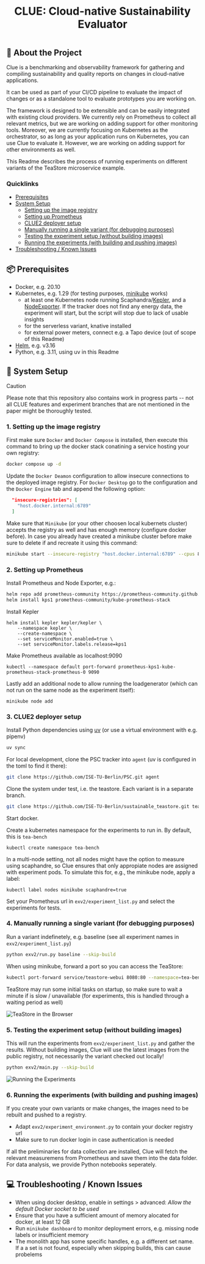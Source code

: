 <div align="center">
  <h1 style="padding:15px;border-bottom: 0;">CLUE: Cloud-native Sustainability Evaluator</h1>
</div>

## 📢 About the Project

Clue is  a benchmarking and observability framework for gathering and compiling sustainability and quality reports on changes in cloud-native applications. 

It can be used as part of your CI/CD pipeline to evaluate the impact of changes or as a standalone tool to evaluate prototypes you are working on.

The framework is designed to be extensible and can be easily integrated with existing cloud providers. We currently rely on Prometheus to collect all relevant metrics, but we are working on adding support for other monitoring tools. 
Moreover, we are currently focusing on Kubernetes as the orchestrator, so as long as your application runs on Kubernetes, you can use Clue to evaluate it. However, we are working on adding support for other environments as well.

This Readme describes the process of running experiments on different variants of the TeaStore microservice example.

### Quicklinks

- [Prerequisites](prerequisites)
- [System Setup](#1-system-setup)
  - [Setting up the image registry]()
  - [Setting up Prometheus]()
  - [CLUE2 deployer setup]()
  - [Manually running a single variant (for debugging purposes)](#2-manually-running-a-single-variant-for-debugging-purposes)
  - [Testing the experiment setup (without building images)](#3-testing-the-experiment-setup-without-building-images)
  - [Running the experiments (with building and pushing images)](#4-running-the-experiments-with-building-and-pushing-images)
- [Troubleshooting / Known Issues](#troubleshooting--known-issues)

## 📦 Prerequisites

  * Docker, e.g. 20.10
  * Kubernetes, e.g. 1.29 (for testing purposes, [minikube](https://minikube.sigs.k8s.io/docs/) works)
    * at least one Kubernetes node running Scaphandra/[Kepler](https://sustainable-computing.io/installation/kepler-helm/), and a [NodeExporter](https://observability.thomasriley.co.uk/monitoring-kubernetes/metrics/node-exporter/). If the tracker does not find any energy data, the experiment will start, but the script will stop due to lack of usable insights
    * for the serverless variant, knative installed
    * for external power meters, connect e.g. a Tapo device (out of scope of this Readme)
  * [Helm](https://helm.sh/), e.g. v3.16
  * Python, e.g. 3.11, using uv in this Readme


## 🚀 System Setup

> [!CAUTION]
> Please note that this repository also contains work in progress parts -- not all CLUE features and experiment branches that are not mentioned in the paper might be thoroughly tested.


### 1. Setting up the image registry

First make sure `Docker` and `Docker Compose` is installed, then execute this command to bring up the docker stack conatining a service hosting your own registry:

```bash
docker compose up -d
```

Update the `Docker Deamon` configuration to allow insecure connections to the deployed image registry. For `Docker Desktop` go to the configuration and the `Docker Engine` tab and append the following option:

```json
  "insecure-registries": [
    "host.docker.internal:6789"
  ]
```

Make sure that `Minikube` (or your other choosen local kubernets cluster) accepts the registry as well and has enough memory (configure docker before). In case you already have created a minikube cluster before make sure to delete if and recreate it using this command:

```bash
minikube start --insecure-registry "host.docker.internal:6789" --cpus 8 --memory 12000
```

### 2. Setting up Prometheus

Install Prometheus and Node Exporter, e.g.:

```bash
helm repo add prometheus-community https://prometheus-community.github.io/helm-charts
helm install kps1 prometheus-community/kube-prometheus-stack
```

Install Kepler

```
helm install kepler kepler/kepler \
    --namespace kepler \
    --create-namespace \
    --set serviceMonitor.enabled=true \
    --set serviceMonitor.labels.release=kps1 
```

Make Prometheus available as localhost:9090

```
kubectl --namespace default port-forward prometheus-kps1-kube-prometheus-stack-prometheus-0 9090
```

Lastly add an additional node to allow running the loadgenerator (which can not run on the same node as the experiment itself):

```
minikube node add
```

### 3. CLUE2 deployer setup

Install Python dependencies using [uv](https://docs.astral.sh/uv/) (or use a virtual environment with e.g. pipenv)

```bash
uv sync
```

For local development, clone the PSC tracker into `agent` (uv is configured in the toml to find it there):

```bash
git clone https://github.com/ISE-TU-Berlin/PSC.git agent
```

Clone the system under test, i.e. the teastore. Each variant is in a separate branch.

```bash
git clone https://github.com/ISE-TU-Berlin/sustainable_teastore.git teastore
```

Start docker.

Create a kubernetes namespace for the experiments to run in. By default, this is `tea-bench`

```
kubectl create namespace tea-bench
```

In a multi-node setting, not all nodes might have the option to measure using scaphandre, so Clue ensures that only appropiate nodes are assigned with experiment pods. To simulate this for, e.g., the minikube node, apply a label:

```
kubectl label nodes minikube scaphandre=true
```

Set your Prometheus url in `exv2/experiment_list.py` and select the experiments for tests.



### 4. Manually running a single variant (for debugging purposes)

Run a variant indefinetely, e.g. baseline (see all experiment names in `exv2/experiment_list.py`)


```bash
python exv2/run.py baseline --skip-build
```

When using minikube, forward a port so you can access the TeaStore:

```bash
kubectl port-forward service/teastore-webui 8080:80 --namespace=tea-bench
```

TeaStore may run some initial tasks on startup, so make sure to wait a minute if is slow / unavailable (for experiments, this is handled through a waiting period as well)

![TeaStore in the Browser](readme/teastore_jvm.png)



### 5. Testing the experiment setup (without building images)

This will run the experiments from `exv2/experiment_list.py` and gather the results.
Without building images, Clue will use the latest images from the public registry, not necessarily the variant checked out locally!

```bash
python exv2/main.py --skip-build
```

![Running the Experiments](readme/running_experiments.png)

### 6. Running the experiments (with building and pushing images)

If you create your own variants or make changes, the images need to be rebuilt and pushed to a registry.

 * Adapt `exv2/experiment_environment.py` to contain your docker registry url
 * Make sure to run docker login in case authentication is needed

If all the preliminaries for data collection are installed, Clue will fetch the relevant measuremens from Prometheus and save them into the data folder. For data analysis, we provide Python notebooks seperately.


## 💻 Troubleshooting / Known Issues

 * When using docker desktop, enable in settings > advanced: *Allow the default Docker socket to be used*
 * Ensure that you have a sufficient amount of memory alocated for docker, at least 12 GB
 * Run `minikube dashboard` to monitor deployment errors, e.g. missing node labels or insufficient memory
 * The monolith app has some specific handles, e.g. a different set name. If a a set is not found, especially when skipping builds, this can cause probelems